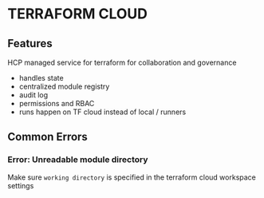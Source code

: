 # TERRAFORM CLOUD

## Features
HCP managed service for terraform for collaboration and governance
- handles state
- centralized module registry
- audit log
- permissions and RBAC
- runs happen on TF cloud instead of local / runners

## Common Errors

### Error: Unreadable module directory

Make sure `working directory` is specified in the terraform cloud workspace
settings